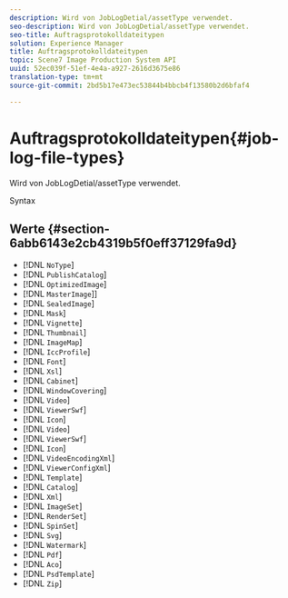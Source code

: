 ```yaml
---
description: Wird von JobLogDetial/assetType verwendet.
seo-description: Wird von JobLogDetial/assetType verwendet.
seo-title: Auftragsprotokolldateitypen
solution: Experience Manager
title: Auftragsprotokolldateitypen
topic: Scene7 Image Production System API
uuid: 52ec039f-51ef-4e4a-a927-2616d3675e86
translation-type: tm+mt
source-git-commit: 2bd5b17e473ec53844b4bbcb4f13580b2d6bfaf4

---
```



# Auftragsprotokolldateitypen{#job-log-file-types}

Wird von JobLogDetial/assetType verwendet.

Syntax

## Werte {#section-6abb6143e2cb4319b5f0eff37129fa9d}

* [!DNL `NoType`]
* [!DNL `PublishCatalog`]
* [!DNL `OptimizedImage`]
* [!DNL `MasterImage`]]
* [!DNL `SealedImage`]
* [!DNL `Mask`]
* [!DNL `Vignette`]
* [!DNL `Thumbnail`]
* [!DNL `ImageMap`]
* [!DNL `IccProfile`]
* [!DNL `Font`]
* [!DNL `Xsl`]
* [!DNL `Cabinet`]
* [!DNL `WindowCovering`]
* [!DNL `Video`]
* [!DNL `ViewerSwf`]
* [!DNL `Icon`]
* [!DNL `Video`]
* [!DNL `ViewerSwf`]
* [!DNL `Icon`]
* [!DNL `VideoEncodingXml`]
* [!DNL `ViewerConfigXml`]
* [!DNL `Template`]
* [!DNL `Catalog`]
* [!DNL `Xml`]
* [!DNL `ImageSet`]
* [!DNL `RenderSet`]
* [!DNL `SpinSet`]
* [!DNL `Svg`]
* [!DNL `Watermark`]
* [!DNL `Pdf`]
* [!DNL `Aco`]
* [!DNL `PsdTemplate`]
* [!DNL `Zip`]

